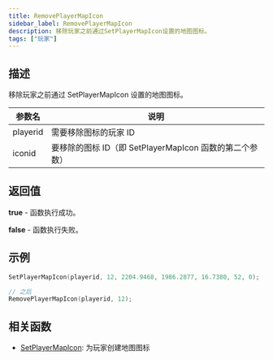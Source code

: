 ```yaml
---
title: RemovePlayerMapIcon
sidebar_label: RemovePlayerMapIcon
description: 移除玩家之前通过SetPlayerMapIcon设置的地图图标。
tags: ["玩家"]
---
```


## 描述

移除玩家之前通过 SetPlayerMapIcon 设置的地图图标。

| 参数名   | 说明                                                    |
| -------- | ------------------------------------------------------- |
| playerid | 需要移除图标的玩家 ID                                   |
| iconid   | 要移除的图标 ID（即 SetPlayerMapIcon 函数的第二个参数） |

## 返回值

**true** - 函数执行成功。

**false** - 函数执行失败。

## 示例

```c
SetPlayerMapIcon(playerid, 12, 2204.9468, 1986.2877, 16.7380, 52, 0);

// 之后
RemovePlayerMapIcon(playerid, 12);
```

## 相关函数

- [SetPlayerMapIcon](SetPlayerMapIcon): 为玩家创建地图图标
